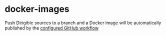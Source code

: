 # docker-images

Push Dirigible sources to a branch and a Docker image will be automatically published by the [configured GitHub workflow](https://github.com/iliyan-velichkov/docker-images/blob/master/.github/workflows/publish.yml)
